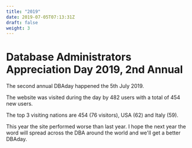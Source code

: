 ```yaml
---
title: "2019"
date: 2019-07-05T07:13:31Z
draft: false
weight: 3
---
```

# Database Administrators Appreciation Day 2019, 2nd Annual
The second annual DBAday happened the 5th July 2019.

The website was visited during the day by 482 users with a total of 454 new users.

The top 3 visiting nations are 454 (76 visitors), USA (62) and Italy (59).

This year the site performed worse than last year. I hope the next year the word will spread across the DBA around the world and we'll get a better DBAday.



